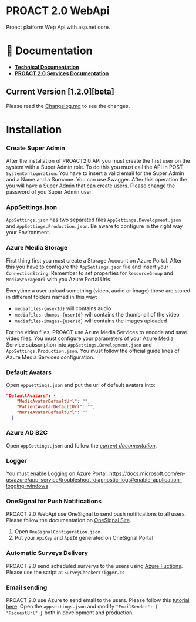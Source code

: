# PROACT 2.0 WebApi
Proact platform Wep Api with asp.net core.

# 📃 Documentation 
- [**Technical Documentation**](https://docs.google.com/document/d/1XitNkwCbWfw5--2c_wypwBLuMGsYa-cDYiPQACIzIx0/edit?usp=sharing)
- [**PROACT 2.0 Services Documentation**](https://docs.google.com/document/d/1xgX0qPAFjeWgdH9gVOba21DPrQkY5ucp3GL4qPTUTrw/edit?usp=sharing)

## Current Version [1.2.0][beta]
Please read the [Changelog.md](https://github.com/digital-ECMT/proact-platform-webapi/blob/develop/CHANGELOG.md) to see the changes.

# Installation

### Create Super Admin
After the installation of PROACT2.0 API you must create the first user on the system with a Super Admin role. To do this you must call the API in POST `SystemConfiguration`. You have to insert a valid email for the Super Admin and a Name and a Surname. You can use Swagger. After this operation the you will have a Super Admin that can create users. Please change the password of you Super Admin user.

### AppSettings.json
`AppSettings.json` has two separated files `AppSettings.Development.json` and `AppSettings.Production.json`. Be aware to configure in the right way your Environment.

### Azure Media Storage
First thing first you must create a Storage Account on Azure Portal. After this you have to configure the `AppSettings.json` file and insert your `ConnectionString`. Remember to set properties for `ResourceGroup` and `MediaStorageUrl` with you Azure Portal Urls.

Everytime a user upload something (video, audio or image) those are stored in different folders named in this way:

- `mediafiles-{userId}` will contains audio
- `mediafiles-thumbs-{userId}` will contains the thumbnail of the video
- `mediafiles-images-{userId}` will contains the images uploaded

For the video files, PROACT use Azure Media Services to encode and save video files. You must configure your parameters of your Azure Media Service subscription into `AppSettings.Development.json` and `AppSettings.Production.json`. You must follow the official guide lines of Azure Media Services configuration.

### Default Avatars
Open `AppSettings.json` and put the url of default avatars into:

```json
"DefaultAvatars": {
    "MedicAvatarDefaultUrl": "",
    "PatientAvatarDefaultUrl": "",
    "NurseAvatarDefaultUrl": ""
  }
```

### Azure AD B2C
Open `AppSettings.json` and follow the *[current documentation](https://docs.google.com/document/d/1_49bVIjXpugXBPZOqmD4EyNlIzRrh7FQMA7NftG7ulY/edit?usp=sharing)*.

### Logger
You must enable Logging on Azure Portal: 
https://docs.microsoft.com/en-us/azure/app-service/troubleshoot-diagnostic-logs#enable-application-logging-windows

### OneSignal for Push Notifications
PROACT 2.0 WebApi use OneSignal to send push notifications to all users. Please follow the documentation on [OneSignal Site](https://documentation.onesignal.com/).

1. Open `OneSignalConfiguration.json`
2. Put your `ApiKey` and `ApiId` generated on OneSignal Portal

### Automatic Surveys Delivery
PROACT 2.0 send scheduled surverys to the users using [Azure Fuctions](https://docs.microsoft.com/en-us/azure/azure-functions/functions-create-scheduled-function). Please use the script at `SurveyCheckerTrigger.cs`

### Email sending
PROACT 2.0 use Azure to send email to the users. Please follow this [tutorial here](https://docs.microsoft.com/en-us/azure/app-service/tutorial-send-email?tabs=dotnet). Open the `appsettings.json` and modify `"EmailSender": { "RequestUrl" }` both in development and production. 
